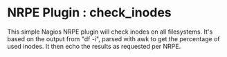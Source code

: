 # NRPE Plugin : check_inodes 

This simple Nagios NRPE plugin will check inodes on all filesystems.
It's based on the output from "df -i", parsed with awk to get the
percentage of used inodes. It then echo the results as requested per NRPE.
